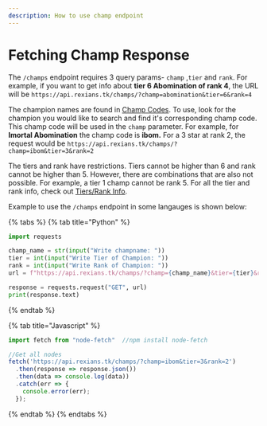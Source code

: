 ```yaml
---
description: How to use champ endpoint
---
```


# Fetching Champ Response

The `/champs` endpoint requires 3 query params- `champ` ,`tier` and `rank`. For example, if you want to get info about **tier 6 Abomination of rank 4**, the URL will be `https://api.rexians.tk/champs/?champ=abomination&tier=6&rank=4`

The champion names are found in [Champ Codes](../../important-info/champ-codes.md). To use, look for the champion you would like to search and find it's corresponding champ code. This champ code will be used in the `champ` parameter. For example, for **Imortal Abomination** the champ code is **ibom.** For a 3 star at rank 2, the request would be `https://api.rexians.tk/champs/?champ=ibom&tier=3&rank=2`&#x20;

The tiers and rank have restrictions. Tiers cannot be higher than 6 and rank cannot be higher than 5. However, there are combinations that are also not possible. For example, a tier 1 champ cannot be rank 5. For all the tier and rank info, check out [Tiers/Rank Info](https://app.gitbook.com/s/wZCpADmfIdYTpf0r2RHV/\~/changes/7fX0WEhoItcZ7PuGkyp8/important-infos/tiers-ranks-info).

Example to use the `/champs` endpoint in some langauges is shown below:

{% tabs %}
{% tab title="Python" %}
```python
import requests

champ_name = str(input("Write champname: "))
tier = int(input("Write Tier of Champion: "))
rank = int(input("Write Rank of Champion: "))
url = f"https://api.rexians.tk/champs/?champ={champ_name}&tier={tier}&rank={rank}"

response = requests.request("GET", url)
print(response.text)
```
{% endtab %}

{% tab title="Javascript" %}
```javascript
import fetch from "node-fetch"  //npm install node-fetch 

//Get all nodes
fetch('https://api.rexians.tk/champs/?champ=ibom&tier=3&rank=2')
  .then(response => response.json())
  .then(data => console.log(data))
  .catch(err => {
	console.error(err);
  });
```
{% endtab %}
{% endtabs %}

